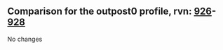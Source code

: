 ## Comparison for the outpost0 profile, rvn: [926](https://github.com/PRO100KatYT/FortniteProfileRevisions/tree/main/profiles/outpost0/926%20outpost0.json)-[928](https://github.com/PRO100KatYT/FortniteProfileRevisions/tree/main/profiles/outpost0/928%20outpost0.json)

No changes
